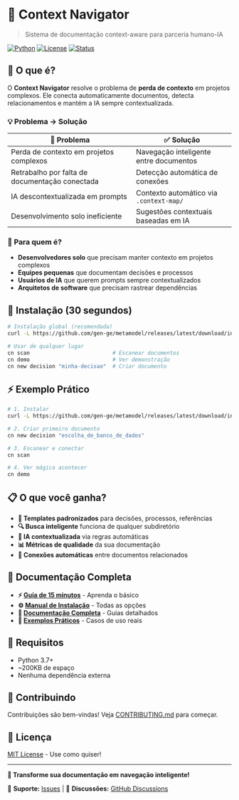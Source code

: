 # 🧭 Context Navigator

> Sistema de documentação context-aware para parceria humano-IA

[![Python](https://img.shields.io/badge/python-3.7%2B-blue.svg)](https://python.org)
[![License](https://img.shields.io/badge/license-MIT-green.svg)](LICENSE)
[![Status](https://img.shields.io/badge/status-stable-green.svg)]()

## 🎯 O que é?

O **Context Navigator** resolve o problema de **perda de contexto** em projetos complexos. Ele conecta automaticamente documentos, detecta relacionamentos e mantém a IA sempre contextualizada.

### 💡 Problema → Solução

| 🔴 **Problema**                                | ✅ **Solução**                          |
| ---------------------------------------------- | --------------------------------------- |
| Perda de contexto em projetos complexos        | Navegação inteligente entre documentos  |
| Retrabalho por falta de documentação conectada | Detecção automática de conexões         |
| IA descontextualizada em prompts               | Contexto automático via `.context-map/` |
| Desenvolvimento solo ineficiente               | Sugestões contextuais baseadas em IA    |

### 🎯 Para quem é?

- **Desenvolvedores solo** que precisam manter contexto em projetos complexos
- **Equipes pequenas** que documentam decisões e processos
- **Usuários de IA** que querem prompts sempre contextualizados
- **Arquitetos de software** que precisam rastrear dependências

## 🚀 Instalação (30 segundos)

```bash
# Instalação global (recomendada)
curl -L https://github.com/gen-ge/metamodel/releases/latest/download/install-context-navigator-latest.sh | bash

# Usar de qualquer lugar
cn scan                          # Escanear documentos
cn demo                          # Ver demonstração
cn new decision "minha-decisao"  # Criar documento
```

## ⚡ Exemplo Prático

```bash
# 1. Instalar
curl -L https://github.com/gen-ge/metamodel/releases/latest/download/install-context-navigator-latest.sh | bash

# 2. Criar primeiro documento
cn new decision "escolha_de_banco_de_dados"

# 3. Escanear e conectar
cn scan

# 4. Ver mágica acontecer
cn demo
```

## 📋 O que você ganha?

- **📝 Templates padronizados** para decisões, processos, referências
- **🔍 Busca inteligente** funciona de qualquer subdiretório
- **🤖 IA contextualizada** via regras automáticas
- **📊 Métricas de qualidade** da sua documentação
- **🔗 Conexões automáticas** entre documentos relacionados

## 🎯 Documentação Completa

- **⚡ [Guia de 15 minutos](QUICK_START.md)** - Aprenda o básico
- **⚙️ [Manual de Instalação](INSTALL.md)** - Todas as opções
- **📖 [Documentação Completa](docs/)** - Guias detalhados
- **🎯 [Exemplos Práticos](examples/)** - Casos de uso reais

## 🔧 Requisitos

- Python 3.7+
- ~200KB de espaço
- Nenhuma dependência externa

## 🤝 Contribuindo

Contribuições são bem-vindas! Veja [CONTRIBUTING.md](CONTRIBUTING.md) para começar.

## 📄 Licença

[MIT License](LICENSE) - Use como quiser!

---

**🚀 Transforme sua documentação em navegação inteligente!**

📧 **Suporte:** [Issues](https://github.com/gen-ge/metamodel/issues) | 💬 **Discussões:** [GitHub Discussions](https://github.com/gen-ge/metamodel/discussions)
